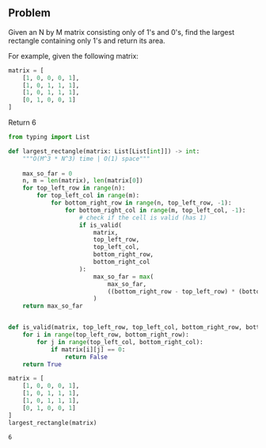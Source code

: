 ## Problem

Given an N by M matrix consisting only of 1's and 0's, find the largest rectangle containing only 1's and return its area.

For example, given the following matrix:

```python
matrix = [
    [1, 0, 0, 0, 1],
    [1, 0, 1, 1, 1],
    [1, 0, 1, 1, 1],
    [0, 1, 0, 0, 1]
]
 ```
Return 6




```python
from typing import List

def largest_rectangle(matrix: List[List[int]]) -> int:
    """O(M^3 * N^3) time | O(1) space"""
    
    max_so_far = 0
    n, m = len(matrix), len(matrix[0])
    for top_left_row in range(n):
        for top_left_col in range(m):
            for bottom_right_row in range(n, top_left_row, -1):
                for bottom_right_col in range(m, top_left_col, -1):
                    # check if the cell is valid (has 1)
                    if is_valid(
                        matrix,
                        top_left_row,
                        top_left_col,
                        bottom_right_row,
                        bottom_right_col
                    ):
                        max_so_far = max(
                            max_so_far, 
                            ((bottom_right_row - top_left_row) * (bottom_right_col - top_left_col))
                        )
    return max_so_far


def is_valid(matrix, top_left_row, top_left_col, bottom_right_row, bottom_right_col):
    for i in range(top_left_row, bottom_right_row):
        for j in range(top_left_col, bottom_right_col):
            if matrix[i][j] == 0:
                return False
    return True
```


```python
matrix = [
    [1, 0, 0, 0, 1],
    [1, 0, 1, 1, 1],
    [1, 0, 1, 1, 1],
    [0, 1, 0, 0, 1]
]
largest_rectangle(matrix)
```




    6




```python

```
